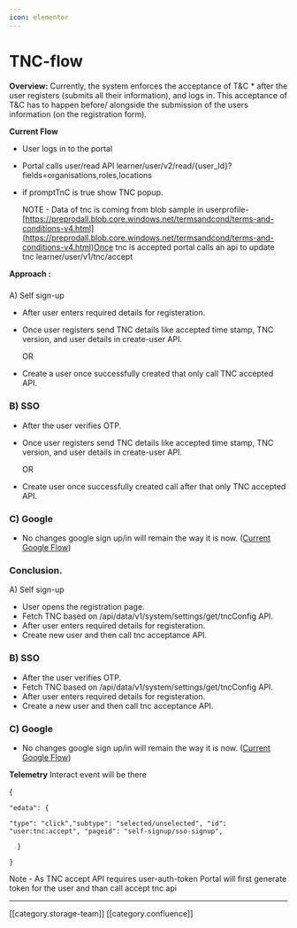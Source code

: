 ```yaml
---
icon: elementor
---
```


# TNC-flow

**Overview:** Currently, the system enforces the acceptance of T\&C \* after the user registers (submits all their information), and logs in. This acceptance of T\&C has to happen before/ alongside the submission of the users information (on the registration form).

**Current Flow**

* User logs in to the portal
* Portal calls user/read API learner/user/v2/read/{user\_Id}?fields=organisations,roles,locations
*   if promptTnC is true show TNC popup.

    NOTE - Data of tnc is coming from blob sample in userprofile-  [https://preprodall.blob.core.windows.net/termsandcond/terms-and-conditions-v4.html](https://preprodall.blob.core.windows.net/termsandcond/terms-and-conditions-v4.html)Once tnc is accepted portal calls an api to update tnc learner/user/v1/tnc/accept

**Approach :**

###

A) Self sign-up

* After user enters required details for registeration.&#x20;
*   Once user registers send TNC details like accepted time stamp, TNC version, and user details in create-user API.

    OR
* Create a user once successfully created that only call TNC accepted API.

### B) SSO &#x20;

* After the user verifies OTP.
*   Once user registers send TNC details like accepted time stamp, TNC version, and user details in create-user API.

    OR
* Create user once successfully created call after that only TNC accepted API.

### C) Google

* No changes google sign up/in will remain the way it is now. ([Current Google Flow](https://project-sunbird.atlassian.net/wiki/spaces/SBDES/pages/1121320977/Google+Sign+in+Flow+in+Portal))

### **Conclusion.**

A) Self sign-up

* User opens the registration page.
* Fetch TNC based on /api/data/v1/system/settings/get/tncConfig API.
* After user enters required details for registeration.&#x20;
* Create new user and then call tnc acceptance API.

### B) SSO &#x20;

* After the user verifies OTP.
* Fetch TNC based on /api/data/v1/system/settings/get/tncConfig API.
* After user enters required details for registeration.&#x20;
* Create a new user and then call tnc acceptance API.

### C) Google

* No changes google sign up/in will remain the way it is now. ([Current Google Flow](https://project-sunbird.atlassian.net/wiki/spaces/SBDES/pages/1121320977/Google+Sign+in+Flow+in+Portal))

**Telemetry** Interact event will be there

{

```
"edata": {

"type": "click","subtype": "selected/unselected", "id": "user:tnc:accept", "pageid": "self-signup/sso-signup",

  }

}
```

Note - As TNC accept API requires user-auth-token Portal will first generate token for the user and than call accept tnc api &#x20;

***

\[\[category.storage-team]] \[\[category.confluence]]
